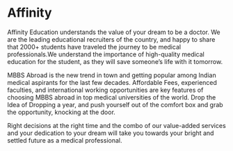 # Affinity
Affinity Education understands the value of your dream to be a doctor. We are the leading educational recruiters of the 
country, and happy to share that 2000+ students have traveled the journey to be medical professionals.We understand the
importance of high-quality medical education for the student, as they will save someone’s life with it tomorrow.

MBBS Abroad is the new trend in town and getting popular among Indian medical aspirants for the last few decades. Affordable
Fees, experienced faculties, and international working opportunities are key features of choosing MBBS abroad in top medical
universities of the world. Drop the Idea of Dropping a year, and push yourself out of the comfort box and grab the 
opportunity, knocking at the door.

Right decisions at the right time and the combo of our value-added services and your dedication to your dream will take you 
towards your bright and settled future as a medical professional.
